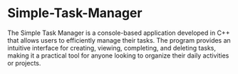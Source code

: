 # Simple-Task-Manager
The Simple Task Manager is a console-based application developed in C++ that allows users to efficiently manage their tasks. The program provides an intuitive interface for creating, viewing, completing, and deleting tasks, making it a practical tool for anyone looking to organize their daily activities or projects.
